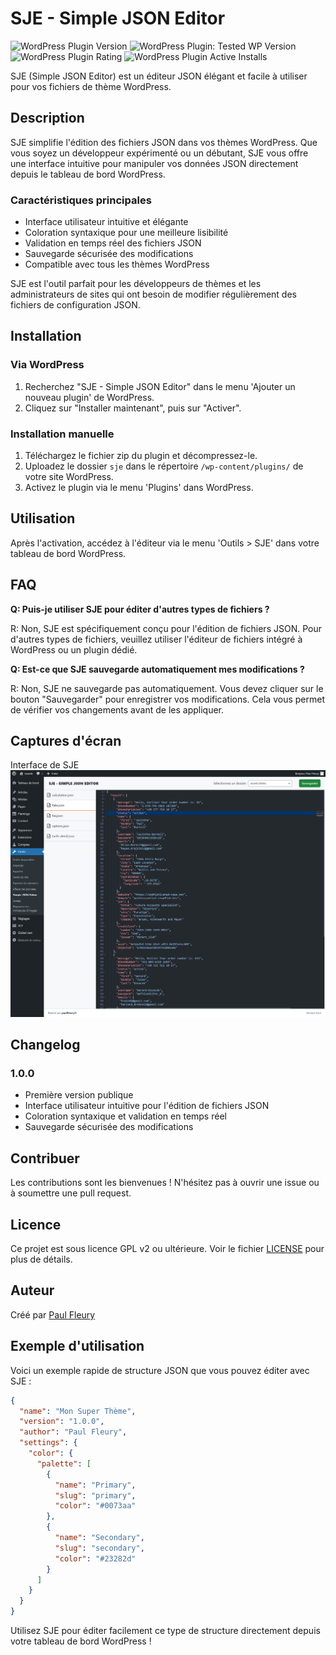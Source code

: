 # SJE - Simple JSON Editor

![WordPress Plugin Version](https://img.shields.io/wordpress/plugin/v/sje-simple-json-editor?style=flat-square)
![WordPress Plugin: Tested WP Version](https://img.shields.io/wordpress/plugin/tested/sje-simple-json-editor?style=flat-square)
![WordPress Plugin Rating](https://img.shields.io/wordpress/plugin/rating/sje-simple-json-editor?style=flat-square)
![WordPress Plugin Active Installs](https://img.shields.io/wordpress/plugin/installs/sje-simple-json-editor?style=flat-square)

SJE (Simple JSON Editor) est un éditeur JSON élégant et facile à utiliser pour vos fichiers de thème WordPress.

## Description

SJE simplifie l'édition des fichiers JSON dans vos thèmes WordPress. Que vous soyez un développeur expérimenté ou un débutant, SJE vous offre une interface intuitive pour manipuler vos données JSON directement depuis le tableau de bord WordPress.

### Caractéristiques principales

- Interface utilisateur intuitive et élégante
- Coloration syntaxique pour une meilleure lisibilité
- Validation en temps réel des fichiers JSON
- Sauvegarde sécurisée des modifications
- Compatible avec tous les thèmes WordPress

SJE est l'outil parfait pour les développeurs de thèmes et les administrateurs de sites qui ont besoin de modifier régulièrement des fichiers de configuration JSON.

## Installation

### Via WordPress

1. Recherchez "SJE - Simple JSON Editor" dans le menu 'Ajouter un nouveau plugin' de WordPress.
2. Cliquez sur "Installer maintenant", puis sur "Activer".

### Installation manuelle

1. Téléchargez le fichier zip du plugin et décompressez-le.
2. Uploadez le dossier `sje` dans le répertoire `/wp-content/plugins/` de votre site WordPress.
3. Activez le plugin via le menu 'Plugins' dans WordPress.

## Utilisation

Après l'activation, accédez à l'éditeur via le menu 'Outils > SJE' dans votre tableau de bord WordPress.

## FAQ

**Q: Puis-je utiliser SJE pour éditer d'autres types de fichiers ?**

R: Non, SJE est spécifiquement conçu pour l'édition de fichiers JSON. Pour d'autres types de fichiers, veuillez utiliser l'éditeur de fichiers intégré à WordPress ou un plugin dédié.

**Q: Est-ce que SJE sauvegarde automatiquement mes modifications ?**

R: Non, SJE ne sauvegarde pas automatiquement. Vous devez cliquer sur le bouton "Sauvegarder" pour enregistrer vos modifications. Cela vous permet de vérifier vos changements avant de les appliquer.

## Captures d'écran

Interface de SJE
![Interface principale](assets/screenshot-1.png)

## Changelog

### 1.0.0
- Première version publique
- Interface utilisateur intuitive pour l'édition de fichiers JSON
- Coloration syntaxique et validation en temps réel
- Sauvegarde sécurisée des modifications

## Contribuer

Les contributions sont les bienvenues ! N'hésitez pas à ouvrir une issue ou à soumettre une pull request.

## Licence

Ce projet est sous licence GPL v2 ou ultérieure. Voir le fichier [LICENSE](LICENSE) pour plus de détails.

## Auteur

Créé par [Paul Fleury](https://paulfleury.fr)

## Exemple d'utilisation

Voici un exemple rapide de structure JSON que vous pouvez éditer avec SJE :

```json
{
  "name": "Mon Super Thème",
  "version": "1.0.0",
  "author": "Paul Fleury",
  "settings": {
    "color": {
      "palette": [
        {
          "name": "Primary",
          "slug": "primary",
          "color": "#0073aa"
        },
        {
          "name": "Secondary",
          "slug": "secondary",
          "color": "#23282d"
        }
      ]
    }
  }
}
```

Utilisez SJE pour éditer facilement ce type de structure directement depuis votre tableau de bord WordPress !